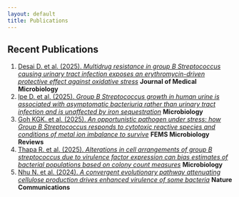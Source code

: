 ```yaml
---
layout: default
title: Publications
---
```


## Recent Publications

1. [Desai D. et al. (2025). *Multidrug resistance in group B Streptococcus causing urinary tract infection exposes an erythromycin-driven protective effect against oxidative stress*](https://doi.org/10.1099/jmm.0.001975) **Journal of Medical Microbiology**
2. [Ipe D. et al. (2025). *Group B Streptococcus growth in human urine is associated with asymptomatic bacteriuria rather than urinary tract infection and is unaffected by iron sequestration*](https://doi.org/10.1099/mic.0.001533) **Microbiology**
3. [Goh KGK. et al. (2025). *An opportunistic pathogen under stress: how Group B Streptococcus responds to cytotoxic reactive species and conditions of metal ion imbalance to survive*](https://doi.org/10.1093/femsre/fuae009) **FEMS Microbiology Reviews**
4. [Thapa R. et al. (2025). *Alterations in cell arrangements of group B streptococcus due to virulence factor expression can bias estimates of bacterial populations based on colony count measures*](https://doi.org/10.1099/mic.0.001453) **Microbiology**
5. [Nhu N. et al. (2024). *A convergent evolutionary pathway attenuating cellulose production drives enhanced virulence of some bacteria*](https://doi.org/10.1038/s41467-024-45176-4) **Nature Communications**
